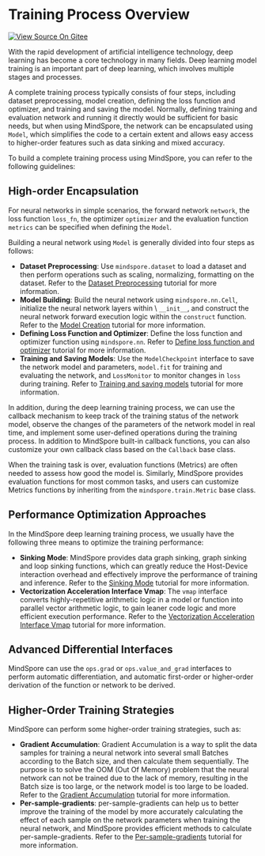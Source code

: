 # Training Process Overview

[![View Source On Gitee](https://mindspore-website.obs.cn-north-4.myhuaweicloud.com/website-images/r2.5.0/resource/_static/logo_source_en.svg)](https://gitee.com/mindspore/docs/blob/r2.5.0/docs/mindspore/source_en/model_train/train_process/overview.md)

With the rapid development of artificial intelligence technology, deep learning has become a core technology in many fields. Deep learning model training is an important part of deep learning, which involves multiple stages and processes.

A complete training process typically consists of four steps, including dataset preprocessing, model creation, defining the loss function and optimizer, and training and saving the model. Normally, defining training and evaluation network and running it directly would be sufficient for basic needs, but when using MindSpore, the network can be encapsulated using `Model`, which simplifies the code to a certain extent and allows easy access to higher-order features such as data sinking and mixed accuracy.

To build a complete training process using MindSpore, you can refer to the following guidelines:

## High-order Encapsulation

For neural networks in simple scenarios, the forward network `network`, the loss function `loss_fn`, the optimizer `optimizer` and the evaluation function `metrics` can be specified when defining the `Model`.

Building a neural network using `Model` is generally divided into four steps as follows:

- **Dataset Preprocessing**: Use ``mindspore.dataset`` to load a dataset and then perform operations such as scaling, normalizing, formatting on the dataset. Refer to the [Dataset Preprocessing](https://www.mindspore.cn/tutorials/en/r2.5.0/beginner/dataset.html) tutorial for more information.
- **Model Building**: Build the neural network using ``mindspore.nn.Cell``, initialize the neural network layers within \ ``__init__``\, and construct the neural network forward execution logic within the ``construct`` function. Refer to the [Model Creation](https://www.mindspore.cn/tutorials/en/r2.5.0/beginner/model.html) tutorial for more information.
- **Defining Loss Function and Optimizer**: Define the loss function and optimizer function using ``mindspore.nn``. Refer to [Define loss function and optimizer](https://www.mindspore.cn/docs/en/r2.5.0/model_train/train_process/model.html#defining-loss-function-and-optimizer) tutorial for more information.
- **Training and Saving Models**: Use the ``ModelCheckpoint`` interface to save the network model and parameters, ``model.fit`` for training and evaluating the network, and ``LossMonitor`` to monitor changes in ``loss`` during training. Refer to [Training and saving models](https://www.mindspore.cn/docs/en/r2.5.0/model_train/train_process/model.html#training-and-saving-model) tutorial for more information.

In addition, during the deep learning training process, we can use the callback mechanism to keep track of the training status of the network model, observe the changes of the parameters of the network model in real time, and implement some user-defined operations during the training process. In addition to MindSpore built-in callback functions, you can also customize your own callback class based on the ``Callback`` base class.

When the training task is over, evaluation functions (Metrics) are often needed to assess how good the model is. Similarly, MindSpore provides evaluation functions for most common tasks, and users can customize Metrics functions by inheriting from the ``mindspore.train.Metric`` base class.

## Performance Optimization Approaches

In the MindSpore deep learning training process, we usually have the following three means to optimize the training performance:

- **Sinking Mode**: MindSpore provides data graph sinking, graph sinking and loop sinking functions, which can greatly reduce the Host-Device interaction overhead and effectively improve the performance of training and inference. Refer to the [Sinking Mode](https://www.mindspore.cn/docs/en/r2.5.0/model_train/train_process/optimize/sink_mode.html) tutorial for more information.
- **Vectorization Acceleration Interface Vmap**: The ``vmap`` interface converts highly-repetitive arithmetic logic in a model or function into parallel vector arithmetic logic, to gain leaner code logic and more efficient execution performance. Refer to the [Vectorization Acceleration Interface Vmap](https://www.mindspore.cn/docs/en/r2.5.0/model_train/train_process/optimize/vmap.html) tutorial for more information.

## Advanced Differential Interfaces

MindSpore can use the ``ops.grad`` or ``ops.value_and_grad`` interfaces to perform automatic differentiation, and automatic first-order or higher-order derivation of the function or network to be derived.

## Higher-Order Training Strategies

MindSpore can perform some higher-order training strategies, such as:

- **Gradient Accumulation**: Gradient Accumulation is a way to split the data samples for training a neural network into several small Batches according to the Batch size, and then calculate them sequentially. The purpose is to solve the OOM (Out Of Memory) problem that the neural network can not be trained due to the lack of memory, resulting in the Batch size is too large, or the network model is too large to be loaded. Refer to the [Gradient Accumulation](https://www.mindspore.cn/docs/en/r2.5.0/model_train/train_process/optimize/gradient_accumulation.html) tutorial for more information.
- **Per-sample-gradients**: per-sample-gradients can help us to better improve the training of the model by more accurately calculating the effect of each sample on the network parameters when training the neural network, and MindSpore provides efficient methods to calculate per-sample-gradients. Refer to the  [Per-sample-gradients](https://www.mindspore.cn/docs/en/r2.5.0/model_train/train_process/optimize/per_sample_gradients.html) tutorial for more information.